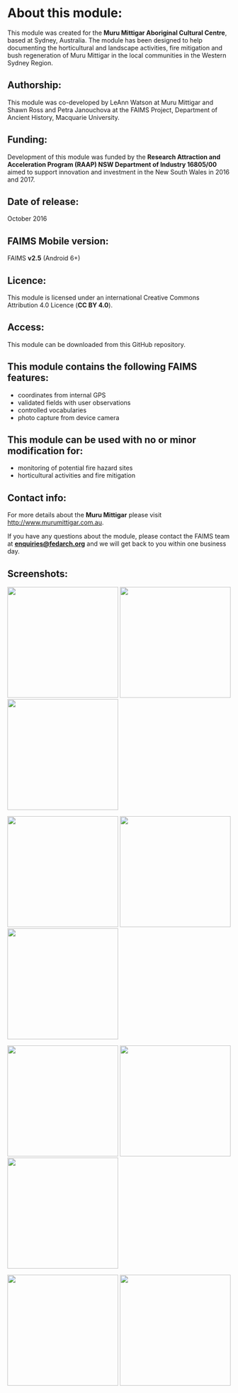 # About this module:
This module was created for the **Muru Mittigar Aboriginal Cultural Centre**, based at  Sydney, Australia. The module has been designed to help documenting the horticultural and landscape activities, fire mitigation and bush regeneration of Muru Mittigar in the local communities in the Western Sydney Region.

## Authorship:
This module was co-developed by LeAnn Watson at Muru Mittigar and Shawn Ross and Petra Janouchova at the FAIMS Project, Department of Ancient History, Macquarie University.

## Funding:
Development of this module was funded by the **Research Attraction and Acceleration Program (RAAP) NSW Department of Industry 16805/00** aimed to support innovation and investment in the New South Wales in 2016 and 2017.


## Date of release:
October 2016 

## FAIMS Mobile version:
FAIMS **v2.5** (Android 6+)

## Licence:
This module is licensed under an international Creative Commons Attribution 4.0 Licence (**CC BY 4.0**).

## Access:
This module can be downloaded from this GitHub repository. 

## This module contains the following FAIMS features:
* coordinates from internal GPS
* validated fields with user observations
* controlled vocabularies
* photo capture from device camera

## This module can be used with no or minor modification for:
* monitoring of potential fire hazard sites
* horticultural activities and fire mitigation

## Contact info:
For more details about the **Muru Mittigar** please visit http://www.murumittigar.com.au.

If you have any questions about the module, please contact the FAIMS team at **enquiries@fedarch.org** and we will get back to you within one business day.

## Screenshots:
<p align="left">
  <img src="https://github.com/FAIMS/muru-mittigar/blob/master/screenshots/Screenshot_20170914-191411.png" width="250"/>
  <img src="https://github.com/FAIMS/muru-mittigar/blob/master/screenshots/Screenshot_20170914-191505.png" width="250"/>
  <img src="https://github.com/FAIMS/muru-mittigar/blob/master/screenshots/Screenshot_20170914-191635.png" width="250"/>
</p>

<p align="left">
  <img src="https://github.com/FAIMS/muru-mittigar/blob/master/screenshots/Screenshot_20170914-191642.png" width="250"/>
  <img src="https://github.com/FAIMS/muru-mittigar/blob/master/screenshots/Screenshot_20170914-191706.png" width="250"/>
  <img src="https://github.com/FAIMS/muru-mittigar/blob/master/screenshots/Screenshot_20170914-191744.png" width="250"/>
</p>
<p align="left">
  <img src="https://github.com/FAIMS/muru-mittigar/blob/master/screenshots/Screenshot_20170914-191755.png" width="250"/>
  <img src="https://github.com/FAIMS/muru-mittigar/blob/master/screenshots/Screenshot_20170914-191828.png" width="250"/>
  <img src="https://github.com/FAIMS/muru-mittigar/blob/master/screenshots/Screenshot_20170914-191845.png" width="250"/>
</p>
<p align="left">
  <img src="https://github.com/FAIMS/muru-mittigar/blob/master/screenshots/Screenshot_20170914-191908.png" width="250"/>
  <img src="https://github.com/FAIMS/muru-mittigar/blob/master/screenshots/Screenshot_20170914-191919.png" width="250"/>
</p>

